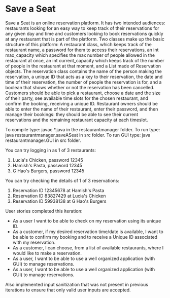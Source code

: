 # Save a Seat

Save a Seat is an online reservation platform. It has two intended audiences: restaurants looking for an easy way to keep track of their reservations for any given day and time and customers looking to book reservations quickly at any restaurant that is part of the platform.
Two classes make up the basic structure of this platform: A restaurant class, which keeps track of the restaurant name, a password for them to access their reservations, an int max_capacity which specifies the max number of people allowed in the restaurant at once, an int current_capacity which keeps track of the number of people in the restaurant at that moment, and a List made of Reservation objects.
The reservation class contains the name of the person making the reservation, a unique ID that acts as a key to their reservation, the date and time of their reservation, the number of people  the reservation is for, and a boolean that shows whether or not the reservation has been cancelled.  
Customers should be able to pick a restaurant, choose a date and the size of their party, see available time slots for the chosen restaurant, and confirm the booking, receiving a unique ID.
Restaurant owners should be able to enter the name of their restaurant, enter their password, and then manage their bookings: they should be able to see their current reservations and the remaining restaurant capacity at each timeslot.

To compile type: javac *.java in the restaurantmanager folder.
To run type: java restaurantmanager.saveASeat in src folder.
To run GUI type: java restaurantmanager.GUI in src folder. 

You can try logging in as 1 of 3 restaurants:  
1. Lucia's Chicken, password 12345
2. Hamish's Pasta, password 12345
3. G Hao's Burgers, password 12345

You can try checking the details of 1 of 3 reservations:
1. Reservation ID 12345678 at Hamish's Pasta
2. Reservation ID 83827429 at Lucia's Chicken
3. Reservation ID 59938138 at G Hao's Burgers

User stories completed this iteration: 

- As a user I want to be able to check on my reservation using its unique ID. 
- As a customer, if my desired reservation time/date is available, I want to be able to confirm my booking and to receive a Unique ID associated with my reservation.
- As a customer, I can choose, from a list of available restaurants, where I would like to make a reservation.
- As a user, I want to be able to use a well organized application (with GUI) to manage reservations.
- As a user, I want to be able to use a well organized application (with GUI) to manage reservations.

Also implemented input sanitization that was not present in previous iterations to ensure that only valid user inputs are accepted. 
